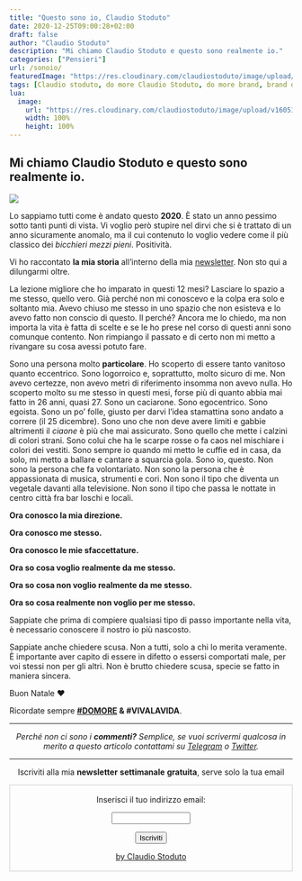 ```yaml
---
title: "Questo sono io, Claudio Stoduto"
date: 2020-12-25T09:00:28+02:00
draft: false
author: "Claudio Stoduto"
description: "Mi chiamo Claudio Stoduto e questo sono realmente io."
categories: ["Pensieri"]
url: /sonoio/
featuredImage: "https://res.cloudinary.com/claudiostoduto/image/upload/v1608533835/xmyhpyxsk72vjgiorlqh.jpg"
tags: [Claudio stoduto, do more Claudio Stoduto, do more brand, brand do more, do more italia, do more, fai di più, blog motivazionale, come fare di più nella vita, Claudio Stoduto, crescita personale]
lua:
  image:
    url: "https://res.cloudinary.com/claudiostoduto/image/upload/v1605100311/Nasci_sbagli_e_cresci_podcast.jpg"
    width: 100%
    height: 100%
---
```

## Mi chiamo Claudio Stoduto e questo sono realmente io.

![](https://res.cloudinary.com/claudiostoduto/image/upload/v1608533835/xmyhpyxsk72vjgiorlqh.jpg)

Lo sappiamo tutti come è andato questo **2020**. È stato un anno pessimo sotto tanti punti di vista. Vi voglio però stupire nel dirvi che si è trattato di un anno sicuramente anomalo, ma il cui contenuto lo voglio vedere come il più classico dei *bicchieri mezzi pieni*. Positività.

Vi ho raccontato **la mia storia** all’interno della mia [newsletter](https://claudiostoduto.com/newsletter). Non sto qui a dilungarmi oltre.

La lezione migliore che ho imparato in questi 12 mesi? Lasciare lo spazio a me stesso, quello vero. Già perché non mi conoscevo e la colpa era solo e soltanto mia. Avevo chiuso me stesso in uno spazio che non esisteva e lo avevo fatto non conscio di questo. Il perché? Ancora me lo chiedo, ma non importa la vita è fatta di scelte e se le ho prese nel corso di questi anni sono comunque contento. Non rimpiango il passato e di certo non mi metto a rivangare su cosa avessi potuto fare.

Sono una persona molto **particolare**. Ho scoperto di essere tanto vanitoso quanto eccentrico. Sono logorroico e, soprattutto, molto sicuro di me. Non avevo certezze, non avevo metri di riferimento insomma non avevo nulla. Ho scoperto molto su me stesso in questi mesi, forse più di quanto abbia mai fatto in 26 anni, quasi 27. Sono un caciarone. Sono egocentrico. Sono egoista. Sono un po’ folle, giusto per darvi l’idea stamattina sono andato a correre (il 25 dicembre). Sono uno che non deve avere limiti e gabbie altrimenti il *ciaone* è più che mai assicurato. Sono quello che mette i calzini di colori strani. Sono colui che ha le scarpe rosse o fa caos nel mischiare i colori dei vestiti. Sono sempre io quando mi metto le cuffie ed in casa, da solo, mi metto a ballare e cantare a squarcia gola. Sono io, questo. Non sono la persona che fa volontariato. Non sono la persona che è appassionata di musica, strumenti e cori. Non sono il tipo che diventa un vegetale davanti alla televisione. Non sono il tipo che passa le nottate in centro città fra bar loschi e locali.

**Ora conosco la mia direzione.** 

**Ora conosco me stesso.**

**Ora conosco le mie sfaccettature.**

**Ora so cosa voglio realmente da me stesso.**

**Ora so cosa non voglio realmente da me stesso.**

**Ora so cosa realmente non voglio per me stesso.**

Sappiate che prima di compiere qualsiasi tipo di passo importante nella vita, è necessario conoscere il nostro io più nascosto. 

Sappiate anche chiedere scusa. Non a tutti, solo a chi lo merita veramente. È importante aver capito di essere in difetto o essersi comportati male, per voi stessi non per gli altri. Non è brutto chiedere scusa, specie se fatto in maniera sincera.

Buon Natale ❤️ 

Ricordate sempre **[#DOMORE](https://claudiostoduto.com/domore/) & #VIVALAVIDA**.

<hr />
<p style="text-align: center;"><em>Perch&eacute; non ci sono i <strong>commenti?</strong> Semplice, se vuoi scrivermi qualcosa in merito a questo articolo contattami su&nbsp;<a href="Https://t.me/claudiostoduto">Telegram</a> o <a href="Http://www.twitter.com/claudiostoduto">Twitter</a>.</em></p>
<hr />
 
<p style="text-align: center;">Iscriviti alla mia <strong>newsletter</strong> <strong>settimanale</strong>&nbsp;<strong>gratuita</strong>, serve solo la tua email</p>

 <form style="border:1px solid #ccc;padding:3px;text-align:center;" action="https://tinyletter.com/claudiostoduto" method="post" target="popupwindow" onsubmit="window.open('https://tinyletter.com/claudiostoduto', 'popupwindow', 'scrollbars=yes,width=800,height=600');return true"><p><label for="tlemail">Inserisci il tuo indirizzo email:</label></p><p><input type="text" style="width:140px" name="email" id="tlemail" /></p><input type="hidden" value="1" name="embed"/><input type="submit" value="Iscriviti" /><p><a href="https://claudiostoduto.com" target="_blank">by Claudio Stoduto</a></p></form>